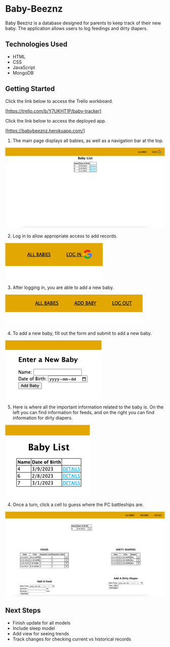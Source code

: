 # **Baby-Beeznz**

Baby Beeznz is a database designed for parents to keep track of their new baby.  The application allows users to log feedings and dirty diapers.

## Technologies Used

* HTML
* CSS
* JavaScript
* MongoDB


## Getting Started

Click the link below to access the Trello workboard.

[https://trello.com/b/Y7UKHT1P/baby-tracker]

Click the link below to access the deployed app.

[https://babybeeznz.herokuapp.com/]

1. The main page displays all babies, as well as a navigation bar at the top.

![](img/6.png)

2. Log in to allow appropriate access to add records.

![Alt text](img/2.png)

3. After logging in, you are able to add a new baby.

![Alt text](img/3.png)

4. To add a new baby, fill out the form and submit to add a new baby.

![Alt text](img/1.png)

5. Here is where all the important information related to the baby is.  On the left you can find information for feeds, and on the right you can find information for dirty diapers.

![Alt text](img/4.png)

4. Once a turn, click a cell to guess where the PC battleships are.

![Alt text](img/5.png)


## Next Steps

* Finish update for all models
* Include sleep model
* Add view for seeing trends
* Track changes for checking current vs historical records